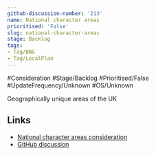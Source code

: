 ```yaml
---
github-discussion-number: '213'
name: National character areas
prioritised: 'False'
slug: national-character-areas
stage: Backlog
tags:
- Tag/BNG
- Tag/LocalPlan
---
```


#Consideration #Stage/Backlog #Prioritised/False #UpdateFrequency/Unknown #OS/Unknown

Geographically unique areas of the UK

## Links

* [National character areas consideration](https://design.planning.data.gov.uk/planning-consideration/national-character-areas)
* [GitHub discussion](https://github.com/digital-land/data-standards-backlog/discussions/213)